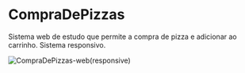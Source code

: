 # CompraDePizzas
Sistema web de estudo que permite a compra de pizza e adicionar ao carrinho. Sistema responsivo.

![CompraDePizzas-web(responsive)](https://user-images.githubusercontent.com/38054943/88803978-a22cfe00-d183-11ea-8785-1652569395df.PNG)
